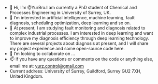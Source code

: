 - 👋 Hi, I’m @YurBro.I am currently a PhD student of Chemical and Processes Engineering in University of Surrey, UK.
- 👀 I’m interested in artificial intelligence, machine learning, fault diagnosis, scheduling optimization, deep learning and so on.
- 🌱 At present, I am studying fault monitoring and diagnosis related to complex industrial processes. I am interested in deep learning and want to improve my diagnosis efficiency through deep learning technology. There are several projects about diagnosis at present, and I will share my project experience and some open-source code here.
- 💞️ I’m looking to collaborate on ...
- 📫 If you have any questions or comments on the code or anything else, email me at: yurz.control@gmail.com 
- Current address: University of Surrey, Guildford, Surrey GU2 7XH, United Kingdom.
